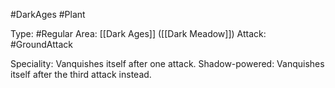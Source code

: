 #DarkAges #Plant 

Type: #Regular 
Area: [[Dark Ages]] ([[Dark Meadow]])
Attack: #GroundAttack 

Speciality: Vanquishes itself after one attack.
Shadow-powered: Vanquishes itself after the third attack instead.